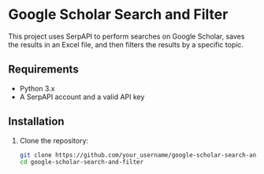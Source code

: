 # Google Scholar Search and Filter

This project uses SerpAPI to perform searches on Google Scholar, saves the results in an Excel file, and then filters the results by a specific topic.

## Requirements

- Python 3.x
- A SerpAPI account and a valid API key

## Installation

1. Clone the repository:
   ```bash
   git clone https://github.com/your_username/google-scholar-search-and-filter.git
   cd google-scholar-search-and-filter

